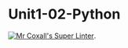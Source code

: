 # Unit1-02-Python
[![Mr Coxall's Super Linter](https://github.com/ICS3U-C-Programming-Amara-T/Unit1-02-Python/workflows/Mr%20Coxall's%20Super%20Linter/badge.svg)](https://github.com/ICS3U-C-Programming-Amara-T/Unit1-02-Python/actions/).
